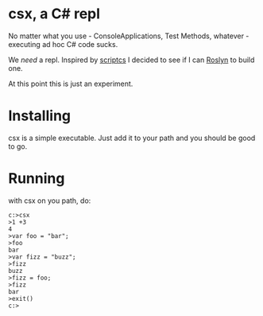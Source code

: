 csx, a C# repl
===

No matter what you use - ConsoleApplications, Test Methods, whatever - executing ad hoc C# code sucks. 

We *need* a repl. Inspired by [scriptcs](https://github.com/scriptcs/scriptcs) I decided to see if I can [Roslyn](http://msdn.microsoft.com/en-us/vstudio/hh543936) to build one.

At this point this is just an experiment.


Installing
===

csx is a simple executable. Just add it to your path and you should be good to go.

Running
===
with csx on you path, do:

    c:>csx
    >1 +3
    4
    >var foo = "bar";    
    >foo
    bar
    >var fizz = "buzz";
    >fizz
    buzz
    >fizz = foo;
    >fizz
    bar
    >exit()
    c:>
